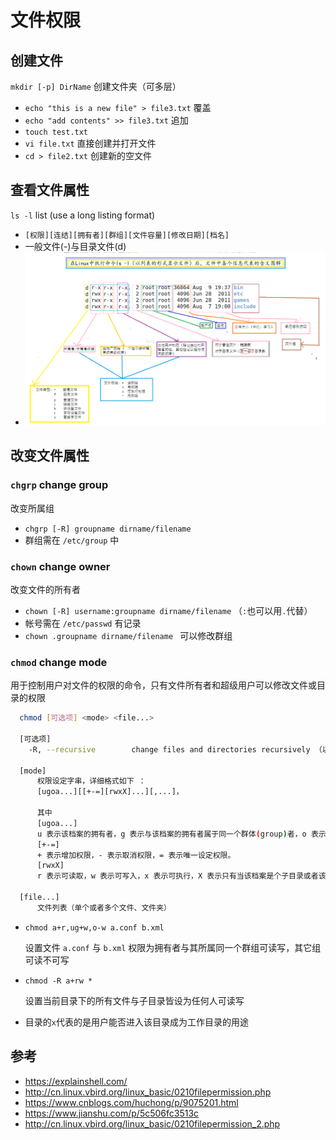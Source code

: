 # 文件权限

## 创建文件

`mkdir [-p] DirName` 创建文件夹（可多层）

- `echo "this is a new file" > file3.txt` 覆盖
- `echo "add contents" >> file3.txt` 追加
- `touch test.txt` 
- `vi file.txt` 直接创建并打开文件
- `cd > file2.txt` 创建新的空文件

## 查看文件属性

`ls -l` list (use a long listing format)

- `[权限][连结][拥有者][群组][文件容量][修改日期][档名]` 
- 一般文件(-)与目录文件(d)
- ![](pictures/ls-l.png)

## 改变文件属性

### `chgrp` change group

改变所属组

- `chgrp [-R] groupname dirname/filename` 
- 群组需在 `/etc/group` 中

### `chown` change owner

改变文件的所有者

- `chown [-R] username:groupname dirname/filename` （`:`也可以用`.`代替）
- 帐号需在 `/etc/passwd` 有记录
- `chown .groupname dirname/filename ` 可以修改群组

### `chmod` change mode

  用于控制用户对文件的权限的命令，只有文件所有者和超级用户可以修改文件或目录的权限

```bash
  chmod [可选项] <mode> <file...>
  
  [可选项]
    -R, --recursive        change files and directories recursively （以递归的方式对目前目录下的所有档案与子目录进行相同的权限变更)
  
  [mode] 
      权限设定字串，详细格式如下 ：
      [ugoa...][[+-=][rwxX]...][,...]，
   
      其中
      [ugoa...]
      u 表示该档案的拥有者，g 表示与该档案的拥有者属于同一个群体(group)者，o 表示其他以外的人，a 表示所有（包含上面三者）。
      [+-=]
      + 表示增加权限，- 表示取消权限，= 表示唯一设定权限。
      [rwxX]
      r 表示可读取，w 表示可写入，x 表示可执行，X 表示只有当该档案是个子目录或者该档案已经被设定过为可执行。
   	
  [file...]
      文件列表（单个或者多个文件、文件夹）
```

- `chmod a+r,ug+w,o-w a.conf b.xml`  

  设置文件 `a.conf` 与 `b.xml` 权限为拥有者与其所属同一个群组可读写，其它组可读不可写

- `chmod -R a+rw *` 

  设置当前目录下的所有文件与子目录皆设为任何人可读写

- 目录的`x`代表的是用户能否进入该目录成为工作目录的用途

## 参考

- <https://explainshell.com/>
- <http://cn.linux.vbird.org/linux_basic/0210filepermission.php>
- <https://www.cnblogs.com/huchong/p/9075201.html>
- <https://www.jianshu.com/p/5c506fc3513c>
- <http://cn.linux.vbird.org/linux_basic/0210filepermission_2.php>